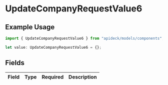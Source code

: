 # UpdateCompanyRequestValue6

## Example Usage

```typescript
import { UpdateCompanyRequestValue6 } from "apideck/models/components";

let value: UpdateCompanyRequestValue6 = {};
```

## Fields

| Field       | Type        | Required    | Description |
| ----------- | ----------- | ----------- | ----------- |